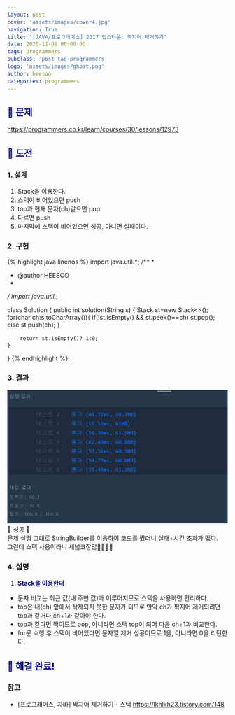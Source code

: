```yaml
---
layout: post
cover: 'assets/images/cover4.jpg'
navigation: True
title: "[JAVA/프로그래머스] 2017 팁스타운: 짝지어 제거하기"
date: 2020-11-08 00:00:00
tags: programmers
subclass: 'post tag-programmers'
logo: 'assets/images/ghost.png'
author: heesoo
categories: programmers
---
```

## <span style="color:navy">👀 문제</span>
<https://programmers.co.kr/learn/courses/30/lessons/12973>

## <span style="color:navy">👊 도전</span>

### 1. 설계
1. Stack을 이용한다.
2. 스택이 비어있으면 push
3. top과 현재 문자(ch)같으면 pop
4. 다르면 push
5. 마지막에 스택이 비어있으면 성공, 아니면 실패이다.

### 2. 구현 
{% highlight java linenos %}
import java.util.*;
/**
 *
 * @author HEESOO
 *
 */
import java.util.*;

class Solution
{
    public int solution(String s)
    {
        Stack<Character> st=new Stack<>();
        for(char ch:s.toCharArray()){
            if(!st.isEmpty() && st.peek()==ch) st.pop();
            else st.push(ch);
        }

        return st.isEmpty()? 1:0;
    }
}
{% endhighlight %}

### 3. 결과
![실행결과](./assets/images/201108_2.PNG)
🤟 성공 🤟  
문제 설명 그대로 StringBuilder를 이용하여 코드를 짰더니 실패+시간 초과가 떴다.  
그런데 스택 사용이라니 세넓코잘많🤦‍♀️🤦‍♀️


### 4. 설명
1. **<span style="color:navy">Stack을 이용한다</span>**
- 문자 비교는 최근 값(내 주변 값)과 이루어지므로 스택을 사용하면 편리하다.
- top은 내(ch) 앞에서 삭제되지 못한 문자가 되므로 만약 ch가 짝지어 제거되려면 top과 같거다 ch+1과 같아야 한다.
- top과 같다면 짝이므로 pop, 아니라면 스택 top이 되어 다음 ch+1과 비교한다.
- for문 수행 후 스택이 비어있다면 문자열 제거 성공이므로 1을, 아니라면 0을 리턴한다.

## <span style="color:navy">👏 해결 완료!</span>

### 참고
- [프로그래머스, 자바] 짝지어 제거하기 - 스택 <https://lkhlkh23.tistory.com/148>
